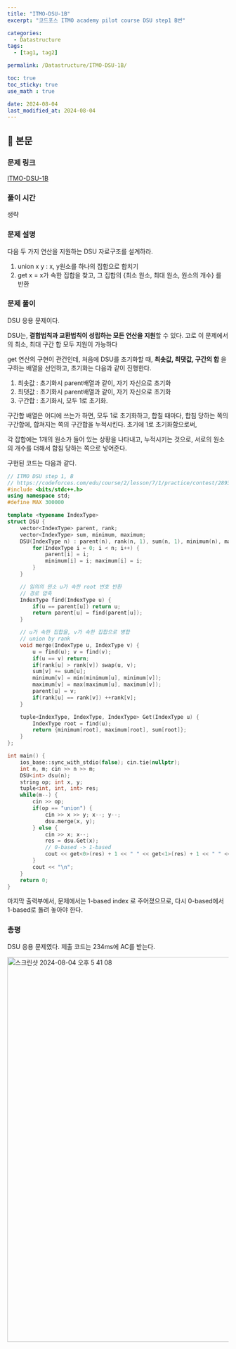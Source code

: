 ```yaml
---
title: "ITMO-DSU-1B"
excerpt: "코드포스 ITMO academy pilot course DSU step1 B번"

categories:
  - Datastructure
tags:
  - [tag1, tag2]

permalink: /Datastructure/ITMO-DSU-1B/

toc: true
toc_sticky: true
use_math : true

date: 2024-08-04
last_modified_at: 2024-08-04
---
```


## 🦥 본문

### 문제 링크

[ITMO-DSU-1B](https://codeforces.com/edu/course/2/lesson/7/1/practice/contest/289390/problem/B)

### 풀이 시간

생략

### 문제 설명

다음 두 가지 연산을 지원하는 DSU 자료구조를 설계하라. 

1. union x y : x, y원소를 하나의 집합으로 합치기
2. get x = x가 속한 집합을 찾고, 그 집합의 {최소 원소, 최대 원소, 원소의 개수} 를 반환


### 문제 풀이

DSU 응용 문제이다. 

DSU는, **결합법칙과 교환법칙이 성립하는 모든 연산을 지원**할 수 있다. 고로 이 문제에서의 최소, 최대 구간 합 모두 지원이 가능하다

get 연산의 구현이 관건인데, 처음에 DSU를 초기화할 때, **최솟값, 최댓값, 구간의 합** 을 구하는 배열을 선언하고, 초기화는 다음과 같이 진행한다. 

1. 최솟값 : 초기화시 parent배열과 같이, 자기 자신으로 초기화
2. 최댓값 : 초기화시 parent배열과 같이, 자기 자신으로 초기화
3. 구간합 : 초기화시, 모두 1로 초기화.

구간합 배열은 어디에 쓰는가 하면, 모두 1로 초기화하고, 합칠 때마다, 합침 당하는 쪽의 구간합에, 합쳐지는 쪽의 구간합을 누적시킨다. 초기에 1로 초기화함으로써, 

각 잡합에는 1개의 원소가 들어 있는 상황을 나타내고, 누적시키는 것으로, 서로의 원소의 개수를 더해서 합침 당하는 쪽으로 넣어준다. 

구현된 코드는 다음과 같다. 

```cpp
// ITMO DSU step 1, B
// https://codeforces.com/edu/course/2/lesson/7/1/practice/contest/289390/problem/B
#include <bits/stdc++.h>
using namespace std;
#define MAX 300000

template <typename IndexType>
struct DSU {
    vector<IndexType> parent, rank;
    vector<IndexType> sum, minimum, maximum;
    DSU(IndexType n) : parent(n), rank(n, 1), sum(n, 1), minimum(n), maximum(n) {
        for(IndexType i = 0; i < n; i++) {
            parent[i] = i;
            minimum[i] = i; maximum[i] = i;
        }
    }

    // 임의의 원소 u가 속한 root 번호 반환
    // 경로 압축
    IndexType find(IndexType u) {
        if(u == parent[u]) return u;
        return parent[u] = find(parent[u]);
    }

    // u가 속한 집합을, v가 속한 집합으로 병합
    // union by rank
    void merge(IndexType u, IndexType v) {
        u = find(u); v = find(v);
        if(u == v) return;
        if(rank[u] > rank[v]) swap(u, v);
        sum[v] += sum[u];
        minimum[v] = min(minimum[u], minimum[v]);
        maximum[v] = max(maximum[u], maximum[v]);
        parent[u] = v;
        if(rank[u] == rank[v]) ++rank[v];
    }

    tuple<IndexType, IndexType, IndexType> Get(IndexType u) {
        IndexType root = find(u);
        return {minimum[root], maximum[root], sum[root]};
    }
};

int main() {
    ios_base::sync_with_stdio(false); cin.tie(nullptr);
    int n, m; cin >> n >> m;
    DSU<int> dsu(n);
    string op; int x, y;
    tuple<int, int, int> res;
    while(m--) {
        cin >> op;
        if(op == "union") {
            cin >> x >> y; x--; y--;
            dsu.merge(x, y);
        } else {
            cin >> x; x--;
            res = dsu.Get(x);
            // 0-based -> 1-based
            cout << get<0>(res) + 1 << " " << get<1>(res) + 1 << " " << get<2>(res);
        }
        cout << "\n";
    }
    return 0;
}
```

마지막 출력부에서, 문제에서는 1-based index 로 주어졌으므로, 다시 0-based에서 1-based로 돌려 놓아야 한다. 

### 총평

DSU 응용 문제였다. 제출 코드는 234ms에 AC를 받는다. 

<img width="875" alt="스크린샷 2024-08-04 오후 5 41 08" src="https://github.com/user-attachments/assets/ebed5374-74e7-48c5-9c62-18a2ed5ed588">













